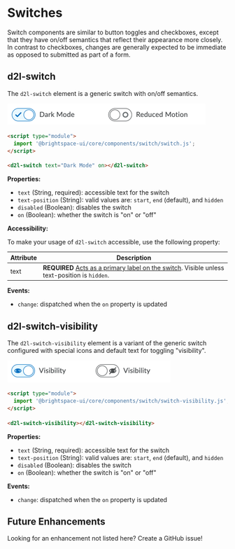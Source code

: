 # Switches

Switch components are similar to button toggles and checkboxes, except that they have on/off semantics that reflect their appearance more closely. In contrast to checkboxes, changes are generally expected to be immediate as opposed to submitted as part of a form.

## d2l-switch

The `d2l-switch` element is a generic switch with on/off semantics.

![Switch](./screenshots/switch.png?raw=true)

```html
<script type="module">
  import '@brightspace-ui/core/components/switch/switch.js';
</script>

<d2l-switch text="Dark Mode" on></d2l-switch>
```

**Properties:**

- `text` (String, required): accessible text for the switch
- `text-position` (String): valid values are: `start`, `end` (default), and `hidden`
- `disabled` (Boolean): disables the switch
- `on` (Boolean): whether the switch is "on" or "off"

**Accessibility:**

To make your usage of `d2l-switch` accessible, use the following property:

| Attribute | Description |
|--|--|
| text | **REQUIRED** [Acts as a primary label on the switch](https://www.w3.org/WAI/tutorials/forms/labels/). Visible unless text-position is `hidden`. |

**Events:**

- `change`: dispatched when the `on` property is updated

## d2l-switch-visibility

The `d2l-switch-visibility` element is a variant of the generic switch configured with special icons and default text for toggling "visibility".

![Visibility Switch](./screenshots/switch-visibility.png?raw=true)

```html
<script type="module">
  import '@brightspace-ui/core/components/switch/switch-visibility.js';
</script>

<d2l-switch-visibility></d2l-switch-visibility>
```

**Properties:**

- `text` (String, required): accessible text for the switch
- `text-position` (String): valid values are: `start`, `end` (default), and `hidden`
- `disabled` (Boolean): disables the switch
- `on` (Boolean): whether the switch is "on" or "off"

**Events:**

- `change`: dispatched when the `on` property is updated

## Future Enhancements

Looking for an enhancement not listed here? Create a GitHub issue!
